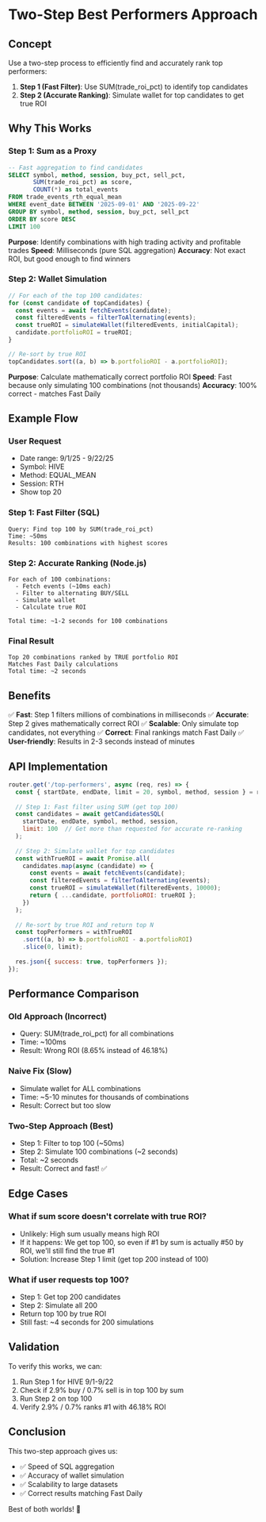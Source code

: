 # Two-Step Best Performers Approach

## Concept
Use a two-step process to efficiently find and accurately rank top performers:
1. **Step 1 (Fast Filter)**: Use SUM(trade_roi_pct) to identify top candidates
2. **Step 2 (Accurate Ranking)**: Simulate wallet for top candidates to get true ROI

## Why This Works

### Step 1: Sum as a Proxy
```sql
-- Fast aggregation to find candidates
SELECT symbol, method, session, buy_pct, sell_pct,
       SUM(trade_roi_pct) as score,
       COUNT(*) as total_events
FROM trade_events_rth_equal_mean
WHERE event_date BETWEEN '2025-09-01' AND '2025-09-22'
GROUP BY symbol, method, session, buy_pct, sell_pct
ORDER BY score DESC
LIMIT 100
```

**Purpose**: Identify combinations with high trading activity and profitable trades
**Speed**: Milliseconds (pure SQL aggregation)
**Accuracy**: Not exact ROI, but good enough to find winners

### Step 2: Wallet Simulation
```javascript
// For each of the top 100 candidates:
for (const candidate of topCandidates) {
  const events = await fetchEvents(candidate);
  const filteredEvents = filterToAlternating(events);
  const trueROI = simulateWallet(filteredEvents, initialCapital);
  candidate.portfolioROI = trueROI;
}

// Re-sort by true ROI
topCandidates.sort((a, b) => b.portfolioROI - a.portfolioROI);
```

**Purpose**: Calculate mathematically correct portfolio ROI
**Speed**: Fast because only simulating 100 combinations (not thousands)
**Accuracy**: 100% correct - matches Fast Daily

## Example Flow

### User Request
- Date range: 9/1/25 - 9/22/25
- Symbol: HIVE
- Method: EQUAL_MEAN
- Session: RTH
- Show top 20

### Step 1: Fast Filter (SQL)
```
Query: Find top 100 by SUM(trade_roi_pct)
Time: ~50ms
Results: 100 combinations with highest scores
```

### Step 2: Accurate Ranking (Node.js)
```
For each of 100 combinations:
  - Fetch events (~10ms each)
  - Filter to alternating BUY/SELL
  - Simulate wallet
  - Calculate true ROI
  
Total time: ~1-2 seconds for 100 combinations
```

### Final Result
```
Top 20 combinations ranked by TRUE portfolio ROI
Matches Fast Daily calculations
Total time: ~2 seconds
```

## Benefits

✅ **Fast**: Step 1 filters millions of combinations in milliseconds
✅ **Accurate**: Step 2 gives mathematically correct ROI
✅ **Scalable**: Only simulate top candidates, not everything
✅ **Correct**: Final rankings match Fast Daily
✅ **User-friendly**: Results in 2-3 seconds instead of minutes

## API Implementation

```javascript
router.get('/top-performers', async (req, res) => {
  const { startDate, endDate, limit = 20, symbol, method, session } = req.query;
  
  // Step 1: Fast filter using SUM (get top 100)
  const candidates = await getCandidatesSQL(
    startDate, endDate, symbol, method, session, 
    limit: 100  // Get more than requested for accurate re-ranking
  );
  
  // Step 2: Simulate wallet for top candidates
  const withTrueROI = await Promise.all(
    candidates.map(async (candidate) => {
      const events = await fetchEvents(candidate);
      const filteredEvents = filterToAlternating(events);
      const trueROI = simulateWallet(filteredEvents, 10000);
      return { ...candidate, portfolioROI: trueROI };
    })
  );
  
  // Re-sort by true ROI and return top N
  const topPerformers = withTrueROI
    .sort((a, b) => b.portfolioROI - a.portfolioROI)
    .slice(0, limit);
  
  res.json({ success: true, topPerformers });
});
```

## Performance Comparison

### Old Approach (Incorrect)
- Query: SUM(trade_roi_pct) for all combinations
- Time: ~100ms
- Result: Wrong ROI (8.65% instead of 46.18%)

### Naive Fix (Slow)
- Simulate wallet for ALL combinations
- Time: ~5-10 minutes for thousands of combinations
- Result: Correct but too slow

### Two-Step Approach (Best)
- Step 1: Filter to top 100 (~50ms)
- Step 2: Simulate 100 combinations (~2 seconds)
- Total: ~2 seconds
- Result: Correct and fast! ✅

## Edge Cases

### What if sum score doesn't correlate with true ROI?
- Unlikely: High sum usually means high ROI
- If it happens: We get top 100, so even if #1 by sum is actually #50 by ROI, we'll still find the true #1
- Solution: Increase Step 1 limit (get top 200 instead of 100)

### What if user requests top 100?
- Step 1: Get top 200 candidates
- Step 2: Simulate all 200
- Return top 100 by true ROI
- Still fast: ~4 seconds for 200 simulations

## Validation

To verify this works, we can:
1. Run Step 1 for HIVE 9/1-9/22
2. Check if 2.9% buy / 0.7% sell is in top 100 by sum
3. Run Step 2 on top 100
4. Verify 2.9% / 0.7% ranks #1 with 46.18% ROI

## Conclusion

This two-step approach gives us:
- ✅ Speed of SQL aggregation
- ✅ Accuracy of wallet simulation
- ✅ Scalability to large datasets
- ✅ Correct results matching Fast Daily

Best of both worlds! 🎉